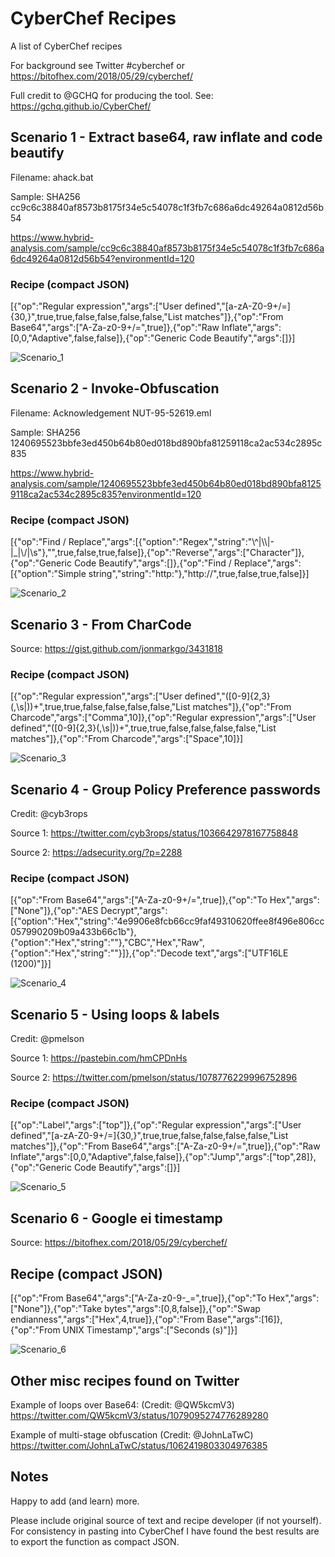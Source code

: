# CyberChef Recipes

A list of CyberChef recipes 

For background see Twitter #cyberchef or https://bitofhex.com/2018/05/29/cyberchef/

Full credit to @GCHQ for producing the tool. See: https://gchq.github.io/CyberChef/


## Scenario 1 - Extract base64, raw inflate and code beautify

Filename: ahack.bat

Sample: SHA256 cc9c6c38840af8573b8175f34e5c54078c1f3fb7c686a6dc49264a0812d56b54

https://www.hybrid-analysis.com/sample/cc9c6c38840af8573b8175f34e5c54078c1f3fb7c686a6dc49264a0812d56b54?environmentId=120

### Recipe (compact JSON)

[{"op":"Regular expression","args":["User defined","[a-zA-Z0-9+/=]{30,}",true,true,false,false,false,false,"List matches"]},{"op":"From Base64","args":["A-Za-z0-9+/=",true]},{"op":"Raw Inflate","args":[0,0,"Adaptive",false,false]},{"op":"Generic Code Beautify","args":[]}]

![Scenario_1](https://github.com/mattnotmax/cyber-chef-recipes/blob/master/screenshots/scenario_1.PNG)


## Scenario 2 - Invoke-Obfuscation

Filename: Acknowledgement NUT-95-52619.eml

Sample: SHA256 1240695523bbfe3ed450b64b80ed018bd890bfa81259118ca2ac534c2895c835

https://www.hybrid-analysis.com/sample/1240695523bbfe3ed450b64b80ed018bd890bfa81259118ca2ac534c2895c835?environmentId=120


### Recipe (compact JSON)

[{"op":"Find / Replace","args":[{"option":"Regex","string":"\\^|\\\\|-|_|\\/|\\s"},"",true,false,true,false]},{"op":"Reverse","args":["Character"]},{"op":"Generic Code Beautify","args":[]},{"op":"Find / Replace","args":[{"option":"Simple string","string":"http:"},"http://",true,false,true,false]}]

![Scenario_2](https://github.com/mattnotmax/cyber-chef-recipes/blob/master/screenshots/scenario_2.PNG)

## Scenario 3 - From CharCode

Source: https://gist.github.com/jonmarkgo/3431818

### Recipe (compact JSON)

[{"op":"Regular expression","args":["User defined","([0-9]{2,3}(,\\s|))+",true,true,false,false,false,false,"List matches"]},{"op":"From Charcode","args":["Comma",10]},{"op":"Regular expression","args":["User defined","([0-9]{2,3}(,\\s|))+",true,true,false,false,false,false,"List matches"]},{"op":"From Charcode","args":["Space",10]}]

![Scenario_3](https://github.com/mattnotmax/cyber-chef-recipes/blob/master/screenshots/scenario_3.PNG)

## Scenario 4 - Group Policy Preference passwords

Credit: @cyb3rops

Source 1: https://twitter.com/cyb3rops/status/1036642978167758848

Source 2: https://adsecurity.org/?p=2288

### Recipe (compact JSON)

[{"op":"From Base64","args":["A-Za-z0-9+/=",true]},{"op":"To Hex","args":["None"]},{"op":"AES Decrypt","args":[{"option":"Hex","string":"4e9906e8fcb66cc9faf49310620ffee8f496e806cc057990209b09a433b66c1b"},{"option":"Hex","string":""},"CBC","Hex","Raw",{"option":"Hex","string":""}]},{"op":"Decode text","args":["UTF16LE (1200)"]}]

![Scenario_4](https://github.com/mattnotmax/cyber-chef-recipes/blob/master/screenshots/scenario_4.PNG)

## Scenario 5 - Using loops & labels


Credit: @pmelson

Source 1: https://pastebin.com/hmCPDnHs

Source 2: https://twitter.com/pmelson/status/1078776229996752896

### Recipe (compact JSON)

[{"op":"Label","args":["top"]},{"op":"Regular expression","args":["User defined","[a-zA-Z0-9+/=]{30,}",true,true,false,false,false,false,"List matches"]},{"op":"From Base64","args":["A-Za-z0-9+/=",true]},{"op":"Raw Inflate","args":[0,0,"Adaptive",false,false]},{"op":"Jump","args":["top",28]},{"op":"Generic Code Beautify","args":[]}]

![Scenario_5](https://github.com/mattnotmax/cyber-chef-recipes/blob/master/screenshots/scenario_5.PNG)


## Scenario 6 - Google ei timestamp

Source: https://bitofhex.com/2018/05/29/cyberchef/

## Recipe (compact JSON)

[{"op":"From Base64","args":["A-Za-z0-9-_=",true]},{"op":"To Hex","args":["None"]},{"op":"Take bytes","args":[0,8,false]},{"op":"Swap endianness","args":["Hex",4,true]},{"op":"From Base","args":[16]},{"op":"From UNIX Timestamp","args":["Seconds (s)"]}]


![Scenario_6](https://github.com/mattnotmax/cyber-chef-recipes/blob/master/screenshots/scenario_6.PNG)


## Other misc recipes found on Twitter

Example of loops over Base64: (Credit: @QW5kcmV3)
https://twitter.com/QW5kcmV3/status/1079095274776289280

Example of multi-stage obfuscation (Credit: @JohnLaTwC)
https://twitter.com/JohnLaTwC/status/1062419803304976385



## Notes

Happy to add (and learn) more. 

Please include original source of text and recipe developer (if not yourself). For consistency in pasting into CyberChef I have found the best results are to export the function as compact JSON.


